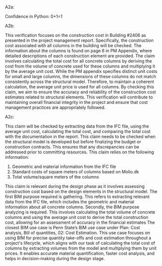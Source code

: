 A2a:

Confidence in Python: 0+1=1


A2b:

This verification focuses on the construction cost in Building #2406 as presented in the project management report. Specifically, the construction cost associated with all columns in the building will be checked. The information about the columns is found on page 6 in PM Appendix, where detailed descriptions of each construction element are provided.
The claim involves calculating the total cost for all concrete columns by deriving the cost from the volume of concrete used for these columns and multiplying it by the average unit cost. While the PM appendix specifies distinct unit costs for small and large columns, the dimensions of these columns do not match consistently across the structural model. Therefore, to maintain a coherent calculation, the average unit price is used for all columns.
By checking this claim, we aim to ensure the accuracy and reliability of the construction cost estimates related to structural elements. This verification will contribute to maintaining overall financial integrity in the project and ensure that cost management practices are appropriately followed.


A2c:

This claim will be checked by extracting data from the IFC file, using the average unit cost, calculating the total cost, and comparing the total cost with the documentation in the report.
This claim needs to be checked when the structural model is developed but before finalizing the budget or construction contracts. This ensures that any discrepancies can be addressed prior to committing resources.
This claim relies on the following information:
1.	Geometric and material information from the IFC file
2.	Standard costs of square meters of columns based on Molio.dk
3.	Total volume/square meters of the columns

This claim is relevant during the design phase as it involves assessing construction cost based on the design elements in the structural model.
The first BIM purpose required is gathering. This refers to extracting relevant data from the IFC file, which includes the geometric and material information about all concrete columns. Secondly, the BIM purpose analyzing is required. This involves calculating the total volume of concrete columns and using the average unit cost to derive the total construction cost, allowing for an assessment of accuracy in the financial estimates
The closest BIM use case is Penn State’s BIM use case under Plan: Cost analysis, Bill of quantities, 02: Cost Estimation. This use case focuses on using BIM for precise quantity take-offs and cost estimation throughout a project's lifecycle, which aligns with our task of calculating the total cost of columns by extracting volumes from the model and multiplying them by unit prices. It enables accurate material quantification, faster cost analysis, and helps in decision-making during the design stage.

